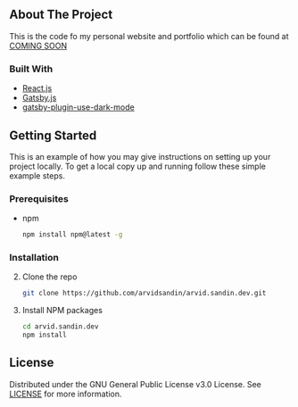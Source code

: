 
<!-- ABOUT THE PROJECT -->
## About The Project

This is the code fo my personal website and portfolio which can be found at [COMING SOON]()



### Built With

* [React.js](https://reactjs.org/)
* [Gatsby.js](https://www.gatsbyjs.com/)
* [gatsby-plugin-use-dark-mode](https://github.com/wKovacs64/gatsby-plugin-use-dark-mode)



<!-- GETTING STARTED -->
## Getting Started

This is an example of how you may give instructions on setting up your project locally.
To get a local copy up and running follow these simple example steps.

### Prerequisites

* npm
  ```sh
  npm install npm@latest -g
  ```

### Installation

2. Clone the repo
   ```sh
   git clone https://github.com/arvidsandin/arvid.sandin.dev.git
   ```
3. Install NPM packages
   ```sh
   cd arvid.sandin.dev
   npm install
   ```


<!-- LICENSE -->
## License

Distributed under the GNU General Public License v3.0 License. See [LICENSE](LICENSE.txt) for more information.

